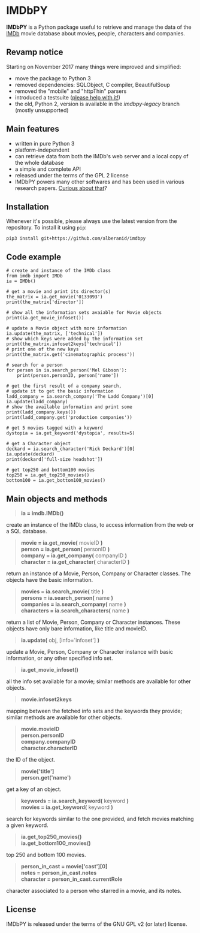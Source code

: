 # IMDbPY

**IMDbPY** is a Python package useful to retrieve and manage the data of the [IMDb][imdb] movie database about movies, people, characters and companies.


## Revamp notice

Starting on November 2017 many things were improved and simplified:

- move the package to Python 3
- removed dependencies: SQLObject, C compiler, BeautifulSoup
- removed the "mobile" and "httpThin" parsers
- introduced a testsuite ([please help with it!][testsuite])
- the old, Python 2, version is available in the *imdbpy-legacy* branch (mostly unsupported)


## Main features

* written in pure Python 3
* platform-independent
* can retrieve data from both the IMDb's web server and a local copy of the whole database
* a simple and complete API
* released under the terms of the GPL 2 license
* IMDbPY powers many other softwares and has been used in various research papers. [Curious about that][ecosystem]?


## Installation

Whenever it's possible, please always use the latest version from the repository.  To install it using `pip`:

    pip3 install git+https://github.com/alberanid/imdbpy


## Code example

    # create and instance of the IMDb class
    from imdb import IMDb
    ia = IMDb()

    # get a movie and print its director(s)
    the_matrix = ia.get_movie('0133093')
    print(the_matrix['director'])

    # show all the information sets avaiable for Movie objects
    print(ia.get_movie_infoset())

    # update a Movie object with more information
    ia.update(the_matrix, ['technical'])
    # show which keys were added by the information set
    print(the_matrix.infoset2keys['technical'])
    # print one of the new keys
    print(the_matrix.get('cinematographic process'))

    # search for a person
    for person in ia.search_person('Mel Gibson'):
        print(person.personID, person['name'])

    # get the first result of a company search,
    # update it to get the basic information
    ladd_company = ia.search_company('The Ladd Company')[0]
    ia.update(ladd_company)
    # show the available information and print some
    print(ladd_company.keys())
    print(ladd_company.get('production companies'))

    # get 5 movies tagged with a keyword
    dystopia = ia.get_keyword('dystopia', results=5)

    # get a Character object
    deckard = ia.search_character('Rick Deckard')[0]
    ia.update(deckard)
    print(deckard['full-size headshot'])

    # get top250 and bottom100 movies
    top250 = ia.get_top250_movies()
    bottom100 = ia.get_bottom100_movies()


## Main objects and methods

> **ia = imdb.IMDb()**

create an instance of the IMDb class, to access information from the web or a SQL database.

> **movie = ia.get_movie(** movieID **)**<br>
> **person = ia.get_person(** personID **)**<br>
> **company = ia.get_company(** companyID **)**<br>
> **character = ia.get_character(** characterID **)**

return an instance of a Movie, Person, Company or Character classes. The objects have the basic information.

> **movies = ia.search_movie(** title **)**<br>
> **persons = ia.search_person(** name **)**<br>
> **companies = ia.search_company(** name **)**<br>
> **characters = ia.search_characters(** name **)**

return a list of Movie, Person, Company or Character instances. These objects have only bare information, like title and movieID.

> **ia.update(** obj, [info='infoset'] **)**

update a Movie, Person, Company or Character instance with basic information, or any other specified info set.

> **ia.get_movie_infoset()**

all the info set available for a movie; similar methods are available for other objects.

> **movie.infoset2keys**

mapping between the fetched info sets and the keywords they provide; similar methods are available for other objects.

> **movie.movieID**<br>
> **person.personID**<br>
> **company.companyID**<br>
> **character.characterID**

the ID of the object.

> **movie['title']**<br>
> **person.get('name')**

get a key of an object.

> **keywords = ia.search_keyword(** keyword **)**<br>
> **movies = ia.get_keyword(** keyword **)**

search for keywords similar to the one provided, and fetch movies matching a given keyword.

> **ia.get_top250_movies()**<br>
> **ia.get_bottom100_movies()**

top 250 and bottom 100 movies.

> **person_in_cast = movie['cast'][0]**<br>
> **notes = person_in_cast.notes**<br>
> **character = person_in_cast.currentRole**

character associated to a person who starred in a movie, and its notes.


## License

IMDbPY is released under the terms of the GNU GPL v2 (or later) license.

[imdb]: http://imdb.com
[ecosystem]: http://imdbpy.sourceforge.net/ecosystem.html
[testsuite]: https://sourceforge.net/p/imdbpy/mailman/message/36107729/
